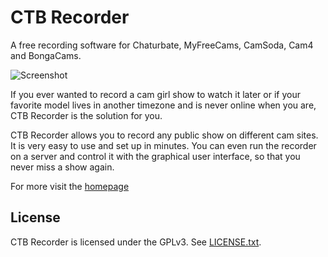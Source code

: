 # CTB Recorder

A free recording software for Chaturbate, MyFreeCams, CamSoda, Cam4 and BongaCams.

![Screenshot](https://raw.githubusercontent.com/0xboobface/ctbrec/master/docs/img/featured-s.jpg)

If you ever wanted to record a cam girl show to watch it later or if your favorite model lives in another timezone and is never online when you are, CTB Recorder is the solution for you.

CTB Recorder allows you to record any public show on different cam sites. It is very easy to use and set up in minutes. You can even run the recorder on a server and control it with the graphical user interface, so that you never miss a show again.

For more visit the [homepage](https://0xboobface.github.io/ctbrec)

## License
CTB Recorder is licensed under the GPLv3. See [LICENSE.txt](https://raw.githubusercontent.com/0xboobface/ctbrec/master/LICENSE.txt).
